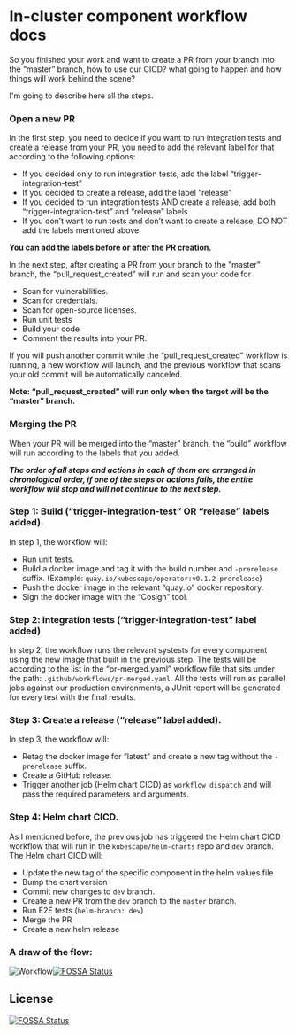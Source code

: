 # In-cluster component workflow docs


So you finished your work and want to create a PR from your branch into the “master” branch, how to use our CICD? what going to happen and how things will work behind the scene? 

I'm going to describe here all the steps.

### Open a new PR

In the first step, you need to decide if you want to run integration tests and create a release from your PR, you need to add the relevant label for that according to the following options:
* If you decided only to run integration tests, add the label “trigger-integration-test”
* If you decided to create a release, add the label “release”
* If you decided to run integration tests AND create a release, add both “trigger-integration-test” and “release” labels
* If you don’t want to run tests and don’t want to create a release, DO NOT add the labels mentioned above.

**You can add the labels before or after the PR creation.**

In the next step, after creating a PR from your branch to the "master" branch, the “pull_request_created” will run and scan your code for
* Scan for vulnerabilities.
* Scan for credentials.
* Scan for open-source licenses. 
* Run unit tests 
* Build your code
* Comment the results into your PR.

If you will push another commit while the “pull_request_created” workflow is running, a new workflow will launch, and the previous workflow that scans your old commit will be automatically canceled.

**Note: “pull_request_created” will run only when the target will be the “master” branch.**

### Merging the PR

When your PR will be merged into the “master” branch, the “build” workflow will run according to the labels that you added.

***The order of all steps and actions in each of them are arranged in chronological order, if one of the steps or actions fails, the entire workflow will stop and will not continue to the next step.***

### Step 1: Build (“trigger-integration-test” OR “release” labels added).

In step 1, the workflow will:
* Run unit tests.
* Build a docker image and tag it with the build number and ```-prerelease``` suffix. (Example: ```quay.io/kubescape/operator:v0.1.2-prerelease```)
* Push the docker image in the relevant “quay.io” docker repository.
* Sign the docker image with the “Cosign” tool.

### Step 2: integration tests (“trigger-integration-test” label added)

In step 2, the workflow runs the relevant systests for every component using the new image that built in the previous step.
The tests will be according to the list in the “pr-merged.yaml” workflow file that sits under the path: ```.github/workflows/pr-merged.yaml```.
All the tests will run as parallel jobs against our production environments, a JUnit report will be generated for every test with the final results.

### Step 3: Create a release (“release” label added).

In step 3, the workflow will:

* Retag the docker image for “latest” and create a new tag without the ```-prerelease``` suffix.
* Create a GitHub release.
* Trigger another job (Helm chart CICD) as ```workflow_dispatch``` and will pass the required parameters and arguments.

### Step 4: Helm chart CICD.

As I mentioned before, the previous job has triggered the Helm chart CICD workflow that will run in the ```kubescape/helm-charts``` repo and ```dev``` branch. 
The Helm chart CICD will:
* Update the new tag of the specific component in the helm values file
* Bump the chart version
* Commit new changes to ```dev``` branch.
* Create a new PR from the ```dev``` branch to the ```master``` branch.
* Run E2E tests (```helm-branch: dev```)
* Merge the PR
* Create a new helm release

### A draw of the flow:
![Workflow](./assets/incluster_component_flow.jpeg)[![FOSSA Status](https://app.fossa.com/api/projects/git%2Bgithub.com%2Fkubescape%2Fworkflows.svg?type=shield)](https://app.fossa.com/projects/git%2Bgithub.com%2Fkubescape%2Fworkflows?ref=badge_shield)


## License
[![FOSSA Status](https://app.fossa.com/api/projects/git%2Bgithub.com%2Fkubescape%2Fworkflows.svg?type=large)](https://app.fossa.com/projects/git%2Bgithub.com%2Fkubescape%2Fworkflows?ref=badge_large)